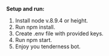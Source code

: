 **Setup and run:**

1. Install node v.8.9.4 or height.
2. Run npm install.
3. Create .env file with provided keys.
4. Run npm start.
5. Enjoy you tenderness bot.
